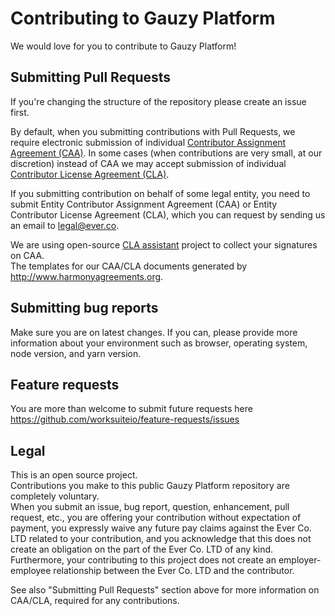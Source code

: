 # Contributing to Gauzy Platform

We would love for you to contribute to Gauzy Platform!

## Submitting Pull Requests

If you're changing the structure of the repository please create an issue first.

By default, when you submitting contributions with Pull Requests, we require electronic submission of individual [Contributor Assignment Agreement (CAA)](https://gist.github.com/evereq/95f74ae09510766ffa9379006715ccfd). In some cases (when contributions are very small, at our discretion) instead of CAA we may accept submission of individual [Contributor License Agreement (CLA)](https://gist.github.com/evereq/53ddec283243481344fb61df1706ec40).

If you submitting contribution on behalf of some legal entity, you need to submit Entity Contributor Assignment Agreement (CAA) or Entity Contributor License Agreement (CLA), which you can request by sending us an email to legal@ever.co.

We are using open-source [CLA assistant](https://github.com/cla-assistant/cla-assistant) project to collect your signatures on CAA.  
The templates for our CAA/CLA documents generated by http://www.harmonyagreements.org.

## Submitting bug reports

Make sure you are on latest changes.
If you can, please provide more information about your environment such as browser, operating system, node version, and yarn version.

## Feature requests

You are more than welcome to submit future requests here https://github.com/worksuiteio/feature-requests/issues

## Legal

This is an open source project.  
Contributions you make to this public Gauzy Platform repository are completely voluntary.  
When you submit an issue, bug report, question, enhancement, pull request, etc., you are offering your contribution without expectation of payment, you expressly waive any future pay claims against the Ever Co. LTD related to your contribution, and you acknowledge that this does not create an obligation on the part of the Ever Co. LTD of any kind. Furthermore, your contributing to this project does not create an employer-employee relationship between the Ever Co. LTD and the contributor.

See also "Submitting Pull Requests" section above for more information on CAA/CLA, required for any contributions.
